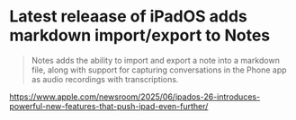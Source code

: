 # Latest releaase of iPadOS adds markdown import/export to Notes

> Notes adds the ability to import and export a note into a markdown file, along with support for capturing conversations in the Phone app as audio recordings with transcriptions.

https://www.apple.com/newsroom/2025/06/ipados-26-introduces-powerful-new-features-that-push-ipad-even-further/
